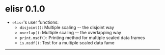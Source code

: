 
# elisr 0.1.0

- `elisr`'s user functions:
  - `disjoint()`: Multiple scaling -- the disjoint way 
  - `overlap()`: Multiple scaling -- the overlapping way 
  - `print.msdf()`: Printing method for multiple scaled data frames
  - `is.msdf()`: Test for a multiple scaled data fame

---

